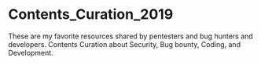 # Contents_Curation_2019
These are my favorite resources shared by pentesters and bug hunters and developers.
Contents Curation about Security, Bug bounty, Coding, and Development.
